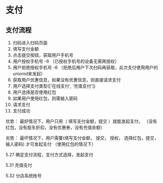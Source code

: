 # 支付

## 支付流程
1. 扫码进入扫码页面
2. 填写支付金额
3. 点击提交按钮，获取用户手机号
4. 用户授权手机号   -6   （已授权手机号的设备无需再授权）
5. 用户拒绝授权手机号  -6   （拒绝后用户下次扫码再获取，此次支付使用用户的unionid来发起）
6. 获取用户优惠信息，如果没有优惠信息，则直接请求支付
7. 用户选择支付类型(['在线支付', '充值支付'])
8. 用户选择是否使用红包
9. 如果用户使用红包，则需输入密码
10. 请求支付
11. 支付成功

优势： 最好情况下，用户只用（ 填写支付金额，提交 ）就能发起支付。                               （没有红包，没有股东折扣，没有优惠券，没有充值余额）

劣势： 最坏情况下，用户需要(填写支付金额， 提交， 授权， 选择红包，提交， 输入密码) 才可发起支付   （使用红包的情况下）


5.27 确定支付流程，支付方式选择，发起支付

5.31 充值支付

5.32 分店系统账号
